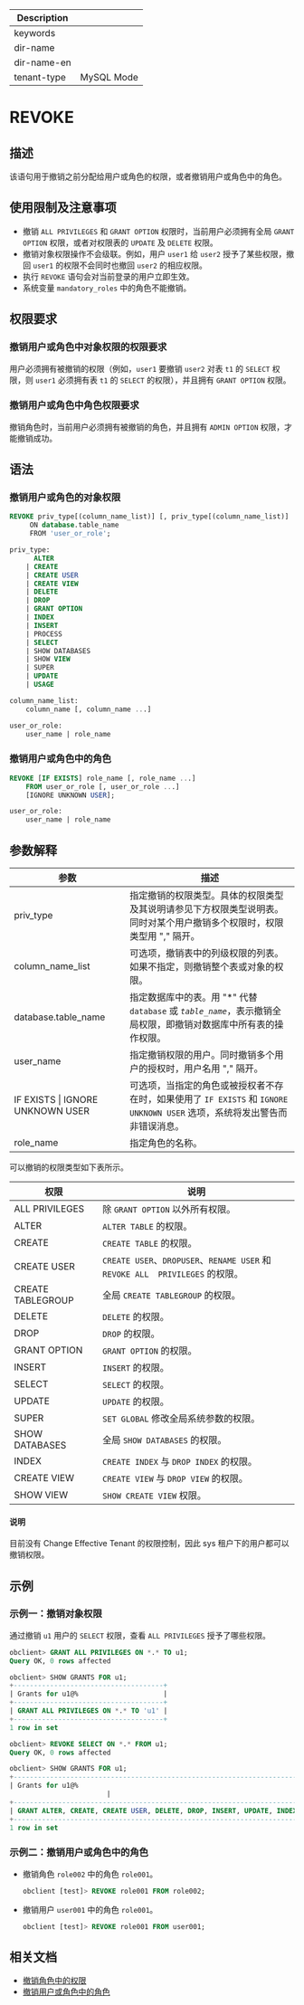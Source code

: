 | Description   |                 |
|---------------|-----------------|
| keywords      |                 |
| dir-name      |                 |
| dir-name-en   |                 |
| tenant-type   | MySQL Mode      |

# REVOKE

## 描述

该语句用于撤销之前分配给用户或角色的权限，或者撤销用户或角色中的角色。

## 使用限制及注意事项

* 撤销 `ALL PRIVILEGES` 和 `GRANT OPTION` 权限时，当前用户必须拥有全局 `GRANT OPTION` 权限，或者对权限表的 `UPDATE` 及 `DELETE` 权限。
* 撤销对象权限操作不会级联。例如，用户 `user1` 给 `user2` 授予了某些权限，撤回 `user1` 的权限不会同时也撤回 `user2` 的相应权限。
* 执行 `REVOKE` 语句会对当前登录的用户立即生效。
* 系统变量 `mandatory_roles` 中的角色不能撤销。

## 权限要求

### 撤销用户或角色中对象权限的权限要求

用户必须拥有被撤销的权限（例如，`user1` 要撤销 `user2` 对表 `t1` 的 `SELECT` 权限，则 `user1` 必须拥有表 `t1` 的 `SELECT` 的权限），并且拥有 `GRANT OPTION` 权限。

### 撤销用户或角色中角色权限要求

撤销角色时，当前用户必须拥有被撤销的角色，并且拥有 `ADMIN OPTION` 权限，才能撤销成功。

## 语法

### 撤销用户或角色的对象权限

```sql
REVOKE priv_type[(column_name_list)] [, priv_type[(column_name_list)] ...]
     ON database.table_name
     FROM 'user_or_role';

priv_type:
      ALTER
    | CREATE
    | CREATE USER
    | CREATE VIEW
    | DELETE
    | DROP
    | GRANT OPTION
    | INDEX
    | INSERT
    | PROCESS
    | SELECT
    | SHOW DATABASES
    | SHOW VIEW
    | SUPER
    | UPDATE
    | USAGE

column_name_list:
    column_name [, column_name ...]

user_or_role:
    user_name | role_name
```

### 撤销用户或角色中的角色

```sql
REVOKE [IF EXISTS] role_name [, role_name ...]
    FROM user_or_role [, user_or_role ...]
    [IGNORE UNKNOWN USER];

user_or_role:
    user_name | role_name
```

## 参数解释

|       **参数**        |                                          **描述**                                           |
|---------------------|-------------------------------------------------------------------------------------------|
| priv_type           | 指定撤销的权限类型。具体的权限类型及其说明请参见下方权限类型说明表。同时对某个用户撤销多个权限时，权限类型用 "," 隔开。             |
| column_name_list    | 可选项，撤销表中的列级权限的列表。如果不指定，则撤销整个表或对象的权限。|
| database.table_name | 指定数据库中的表。用 "\*" 代替 `database` 或 *`table_name`*，表示撤销全局权限，即撤销对数据库中所有表的操作权限。 |
| user_name           | 指定撤销权限的用户。同时撤销多个用户的授权时，用户名用 "," 隔开。                                                         |
| IF EXISTS \| IGNORE UNKNOWN USER | 可选项，当指定的角色或被授权者不存在时，如果使用了 `IF EXISTS` 和 `IGNORE UNKNOWN USER` 选项，系统将发出警告而非错误消息。|
| role_name           | 指定角色的名称。|

可以撤销的权限类型如下表所示。

|      **权限**       |                                 **说明**                                 |
|-------------------|------------------------------------------------------------------------|
| ALL PRIVILEGES    | 除 `GRANT OPTION` 以外所有权限。                                               |
| ALTER             | `ALTER TABLE` 的权限。                                                     |
| CREATE            | `CREATE TABLE` 的权限。                                                    |
| CREATE USER       | `CREATE USER`、`DROPUSER`、`RENAME USER` 和 `REVOKE ALL  PRIVILEGES` 的权限。 |
| CREATE TABLEGROUP | 全局 `CREATE TABLEGROUP` 的权限。                                            |
| DELETE            | `DELETE` 的权限。                                                          |
| DROP              | `DROP` 的权限。                                                            |
| GRANT OPTION      | `GRANT OPTION` 的权限。                                                    |
| INSERT            | `INSERT` 的权限。                                                          |
| SELECT            | `SELECT` 的权限。                                                          |
| UPDATE            | `UPDATE` 的权限。                                                          |
| SUPER             | `SET GLOBAL` 修改全局系统参数的权限。                                              |
| SHOW DATABASES    | 全局 `SHOW DATABASES` 的权限。                                               |
| INDEX             | `CREATE INDEX` 与 `DROP INDEX` 的权限。                                     |
| CREATE VIEW       | `CREATE VIEW` 与 `DROP VIEW` 的权限。                                       |
| SHOW VIEW         | `SHOW CREATE VIEW` 权限。                                                 |

  <main id="notice" type='explain'>
    <h4>说明</h4>
    <p>目前没有 Change Effective Tenant 的权限控制，因此 sys 租户下的用户都可以撤销权限。</p>
  </main>

## 示例

### 示例一：撤销对象权限

通过撤销 `u1` 用户的 `SELECT` 权限，查看 `ALL PRIVILEGES` 授予了哪些权限。

```sql
obclient> GRANT ALL PRIVILEGES ON *.* TO u1;
Query OK, 0 rows affected

obclient> SHOW GRANTS FOR u1;
+-------------------------------------+
| Grants for u1@%                     |
+-------------------------------------+
| GRANT ALL PRIVILEGES ON *.* TO 'u1' |
+-------------------------------------+
1 row in set

obclient> REVOKE SELECT ON *.* FROM u1;
Query OK, 0 rows affected

obclient> SHOW GRANTS FOR u1;
+-------------------------------------------------------------------------------------------------------------------------------------------------------------------------------------------------------------------------------------+
| Grants for u1@%
                        |
+-------------------------------------------------------------------------------------------------------------------------------------------------------------------------------------------------------------------------------------+
| GRANT ALTER, CREATE, CREATE USER, DELETE, DROP, INSERT, UPDATE, INDEX, CREATE VIEW, SHOW VIEW, SHOW DB, SUPER, PROCESS, FILE, ALTER TENANT, ALTER SYSTEM, CREATE RESOURCE POOL, CREATE RESOURCE UNIT ON *.* TO 'u1' |
+-------------------------------------------------------------------------------------------------------------------------------------------------------------------------------------------------------------------------------------+
1 row in set
```

### 示例二：撤销用户或角色中的角色

* 撤销角色 `role002` 中的角色 `role001`。

  ```sql
  obclient [test]> REVOKE role001 FROM role002;
  ```

* 撤销用户 `user001` 中的角色 `role001`。

  ```sql
  obclient [test]> REVOKE role001 FROM user001;
  ```

## 相关文档

* [撤销角色中的权限](../../../../../600.manage/500.security-and-permissions/300.access-control/200.user-and-permission/200.permission-of-mysql-mode/340.role-management-of-mysql-mode/700.revoke-privileges-from-a-role-of-mysql-mode.md)
* [撤销用户或角色中的角色](../../../../../600.manage/500.security-and-permissions/300.access-control/200.user-and-permission/200.permission-of-mysql-mode/340.role-management-of-mysql-mode/800.revoke-a-role-from-a-user-or-role-of-mysql-mode.md)
